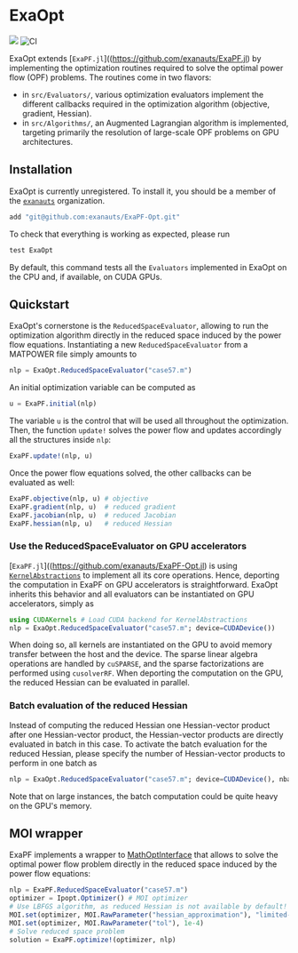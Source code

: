 # ExaOpt

[![][docs-latest-img]][docs-latest-url] ![CI](https://github.com/exanauts/ExaPF-Opt/workflows/Run%20tests/badge.svg?branch=master)

[docs-latest-img]: https://img.shields.io/badge/docs-latest-blue.svg
[docs-latest-url]: https://exanauts.github.io/ExaOpt/

ExaOpt extends [`ExaPF.jl`]((https://github.com/exanauts/ExaPF.jl) by implementing
the optimization routines required to solve the optimal power flow (OPF) problems.
The routines come in two flavors:
- in `src/Evaluators/`, various optimization evaluators implement the different callbacks
  required in the optimization algorithm (objective, gradient, Hessian).
- in `src/Algorithms/`, an Augmented Lagrangian algorithm is implemented, targeting
  primarily the resolution of large-scale OPF problems on GPU architectures.

## Installation

ExaOpt is currently unregistered. To install it, you should be a member
of the [`exanauts`](https://exanauts.github.io/) organization.

```julia
add "git@github.com:exanauts/ExaPF-Opt.git"
```

To check that everything is working as expected, please run
```julia
test ExaOpt
```

By default, this command tests all the `Evaluators` implemented in ExaOpt
on the CPU and, if available, on CUDA GPUs.

## Quickstart

ExaOpt's cornerstone is the `ReducedSpaceEvaluator`, allowing to run
the optimization algorithm directly in the reduced space induced by
the power flow equations. Instantiating a new `ReducedSpaceEvaluator`
from a MATPOWER file simply amounts to
```julia
nlp = ExaOpt.ReducedSpaceEvaluator("case57.m")
```

An initial optimization variable can be computed as
```julia
u = ExaPF.initial(nlp)
```
The variable `u` is the control that will be used all throughout the
optimization. Then, the function `update!` solves the power flow and updates accordingly all the structures
inside `nlp`:
```julia
ExaPF.update!(nlp, u)
```
Once the power flow equations solved, the other callbacks can be evaluated
as well:
```julia
ExaPF.objective(nlp, u) # objective
ExaPF.gradient(nlp, u)  # reduced gradient
ExaPF.jacobian(nlp, u)  # reduced Jacobian
ExaPF.hessian(nlp, u)   # reduced Hessian
```

### Use the ReducedSpaceEvaluator on GPU accelerators
[`ExaPF.jl`]((https://github.com/exanauts/ExaPF-Opt.jl) is
using [`KernelAbstractions`](https://github.com/JuliaGPU/KernelAbstractions.jl)
to implement all its core operations. Hence, deporting the computation in ExaPF
on GPU accelerators is straightforward. ExaOpt inherits this behavior and
all evaluators can be instantiated on GPU accelerators, simply as
```julia
using CUDAKernels # Load CUDA backend for KernelAbstractions
nlp = ExaOpt.ReducedSpaceEvaluator("case57.m"; device=CUDADevice())
```
When doing so, all kernels are instantiated on the GPU to avoid
memory transfer between the host and the device. The sparse linear
algebra operations are handled by `cuSPARSE`, and the sparse factorizations
are performed using `cusolverRF`. When deporting the computation on the
GPU, the reduced Hessian can be evaluated in parallel.


### Batch evaluation of the reduced Hessian
Instead of computing the reduced Hessian one Hessian-vector product after one Hessian-vector product,
the Hessian-vector products are directly evaluated in batch in this case.
To activate the batch evaluation for the reduced Hessian, please specify
the number of Hessian-vector products to perform in one batch as
```julia
nlp = ExaOpt.ReducedSpaceEvaluator("case57.m"; device=CUDADevice(), nbatch_hessian=8)
```
Note that on large instances, the batch computation could be quite heavy on the
GPU's memory.


## MOI wrapper

ExaPF implements a wrapper to [MathOptInterface](https://github.com/jump-dev/MathOptInterface.jl)
that allows to solve the optimal power flow problem directly in the reduced space
induced by the power flow equations:

```julia
nlp = ExaPF.ReducedSpaceEvaluator("case57.m")
optimizer = Ipopt.Optimizer() # MOI optimizer
# Use LBFGS algorithm, as reduced Hessian is not available by default!
MOI.set(optimizer, MOI.RawParameter("hessian_approximation"), "limited-memory")
MOI.set(optimizer, MOI.RawParameter("tol"), 1e-4)
# Solve reduced space problem
solution = ExaPF.optimize!(optimizer, nlp)
```
